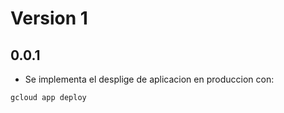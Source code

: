 # Version 1

## 0.0.1
- Se implementa el desplige de aplicacion en produccion con:
```bash
gcloud app deploy
```